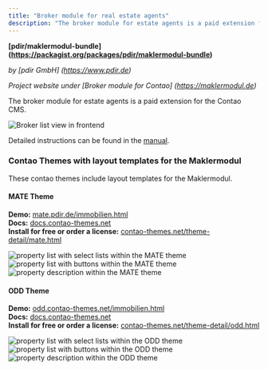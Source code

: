 ```yaml
---
title: "Broker module for real estate agents"
description: "The broker module for estate agents is a paid extension for the Contao CMS."
---
```


**[pdir/maklermodul-bundle] (https://packagist.org/packages/pdir/maklermodul-bundle)**

_by [pdir GmbH] (https://www.pdir.de)_

_Project website under [Broker module for Contao] (https://maklermodul.de)_

The broker module for estate agents is a paid extension for the Contao CMS.

![Broker list view in frontend](/de/extensions/images/de/maklermodul-bundle-frontend.png)

Detailed instructions can be found in the [manual](https://docs.pdir.de/#/maklermodul/index).

### Contao Themes with layout templates for the Maklermodul

These contao themes include layout templates for the Maklermodul.

#### MATE Theme

**Demo:** [mate.pdir.de/immobilien.html](https://mate.pdir.de/immobilien.html)  
**Docs:** [docs.contao-themes.net](https://docs.contao-themes.net/#/mate_theme/maklermodul)  
**Install for free or order a license:** [contao-themes.net/theme-detail/mate.html](https://contao-themes.net/theme-detail/mate.html)  

![property list with select lists within the MATE theme](/de/extensions/images/de/maklermodul_mate_liste_selects_en.png ':size=150') ![property list with buttons within the MATE theme](/de/extensions/images/de/maklermodul_mate_liste_buttons_en.png ':size=150') ![property description within the MATE theme](/de/extensions/images/de/maklermodul_mate_details_en.png ':size=150')

#### ODD Theme

**Demo:** [odd.contao-themes.net/immobilien.html](https://odd.contao-themes.net/immobilien.html)  
**Docs:** [docs.contao-themes.net](https://docs.contao-themes.net/#/odd_theme/odd-maklermodul)  
**Install for free or order a license:** [contao-themes.net/theme-detail/odd.html](https://contao-themes.net/theme-detail/odd.html)  

![property list with select lists within the ODD theme](/de/extensions/images/de/maklermodul_odd_liste_selects_en.png ':size=150') ![property list with buttons within the ODD theme](/de/extensions/images/de/maklermodul_odd_liste_buttons_en.png ':size=150') ![property description within the ODD theme](/de/extensions/images/de/maklermodul_odd_details_en.png ':size=150')
